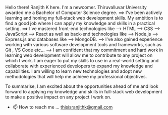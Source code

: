 Hello there!
Ranjith K here.
I'm a newcomer. Thiruvalluvar University awarded me a Bachelor of Computer Science degree.
==>  I've been actively learning and honing my full-stack web development skills. My ambition is to find a good job where I can apply my knowledge and skills in a practical setting. 
==> I've mastered front-end technologies like 
                              --> HTML
                              --> CSS
                              --> JavaScript
                              --> React
 as well as back-end technologies like 
                              --> Node.js
                              --> Express.js
 and databases like
                              --> MongoDB.
-->  I've also gained experience working with various software development tools and frameworks, such as Git , VS Code etc...
-->  I am confident that my commitment and hard work in learning web development will allow me to contribute to any project on which I work. I am eager to put my skills to use in a real-world setting and collaborate with experienced developers to expand my knowledge and capabilities. I am willing to learn new technologies and adopt new methodologies that will help me achieve my professional objectives.


To summarise, I am excited about the opportunities ahead of me and look forward to applying my knowledge and skills in full-stack web development to make a positive impact on any project I work on.


- 📫 How to reach me ... thisisranjithk@gmail.com

<!---
ranjith7265/ranjith7265 is a ✨ special ✨ repository because its `README.md` (this file) appears on your GitHub profile.
You can click the Preview link to take a look at your changes.
--->
